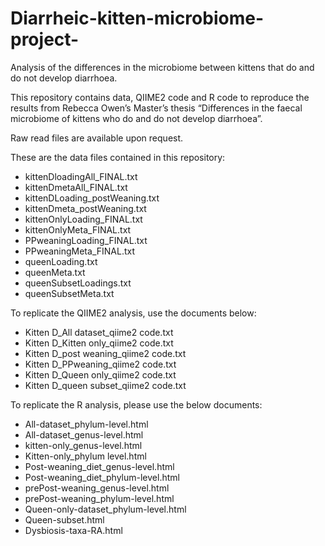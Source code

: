# Diarrheic-kitten-microbiome-project-

Analysis of the differences in the microbiome between kittens that do and do not develop diarrhoea.

This repository contains data, QIIME2 code and R code to reproduce the results from Rebecca Owen’s Master’s thesis “Differences in the faecal microbiome of kittens who do and do not develop diarrhoea”.

Raw read files are available upon request.

These are the data files contained in this repository:
-	kittenDloadingAll_FINAL.txt
-	kittenDmetaAll_FINAL.txt
-	kittenDLoading_postWeaning.txt
-	kittenDmeta_postWeaning.txt
-	kittenOnlyLoading_FINAL.txt
-	kittenOnlyMeta_FINAL.txt
-	PPweaningLoading_FINAL.txt
-	PPweaningMeta_FINAL.txt
-	queenLoading.txt
-	queenMeta.txt
-	queenSubsetLoadings.txt
-	queenSubsetMeta.txt

To replicate the QIIME2 analysis, use the documents below:
-	Kitten D_All dataset_qiime2 code.txt
-	Kitten D_Kitten only_qiime2 code.txt
-	Kitten D_post weaning_qiime2 code.txt
-	Kitten D_PPweaning_qiime2 code.txt
-	Kitten D_Queen only_qiime2 code.txt
-	Kitten D_queen subset_qiime2 code.txt

To replicate the R analysis, please use the below documents:
-	All-dataset_phylum-level.html
-	All-dataset_genus-level.html
-	kitten-only_genus-level.html
-	Kitten-only_phylum level.html
-	Post-weaning_diet_genus-level.html
-	Post-weaning_diet_phylum-level.html
-	prePost-weaning_genus-level.html
-	prePost-weaning_phylum-level.html
-	Queen-only-dataset_phylum-level.html
-	Queen-subset.html
-	Dysbiosis-taxa-RA.html
